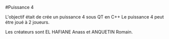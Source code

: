 #Puissance 4

L'objectif était de crée un puissance 4 sous QT en C++
Le puissance 4 peut étre joué à 2 joueurs.

Les créateurs sont EL HAFIANE Anass et ANQUETIN Romain.
